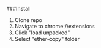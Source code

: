 ###Install
1. Clone repo
2. Navigate to chrome://extensions
3. Click "load unpacked"
4. Select "ether-copy" folder